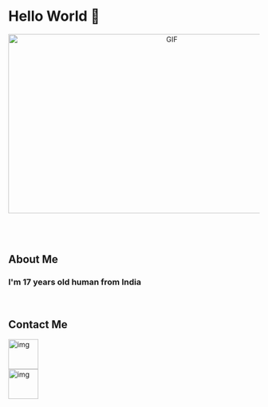 # Hello World 👋
<div align="center">
<img width="640" height="360" alt="GIF" src="images/deku.gif">
</div>

</br>
</br>
</br>

## About Me
### I'm 17 years old human from India

</br>

## Contact Me
<p>
  <a href="mailto:ashuyadav4250@gmail.com">
    <img width="60" hight="100" src="https://logodownload.org/wp-content/uploads/2018/03/gmail-logo-16.png" alt="img">
  </a></br>
  <a href="https://www.twitter.com">
    <img width="60" hight="80" src="https://www.freepnglogos.com/uploads/twitter-logo-png/twitter-logo-vector-png-clipart-1.png" alt="img">
  </a>
</p>
